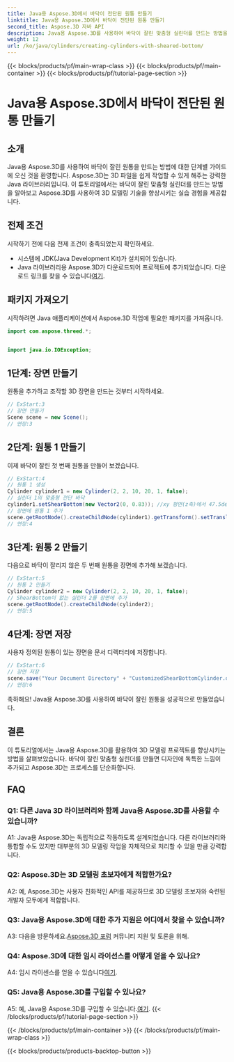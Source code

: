 ```yaml
---
title: Java용 Aspose.3D에서 바닥이 전단된 원통 만들기
linktitle: Java용 Aspose.3D에서 바닥이 전단된 원통 만들기
second_title: Aspose.3D 자바 API
description: Java용 Aspose.3D를 사용하여 바닥이 잘린 맞춤형 실린더를 만드는 방법을 알아보세요. 이 단계별 가이드를 통해 3D 모델링 기술을 향상하세요.
weight: 12
url: /ko/java/cylinders/creating-cylinders-with-sheared-bottom/
---
```


{{< blocks/products/pf/main-wrap-class >}}
{{< blocks/products/pf/main-container >}}
{{< blocks/products/pf/tutorial-page-section >}}

# Java용 Aspose.3D에서 바닥이 전단된 원통 만들기

## 소개

Java용 Aspose.3D를 사용하여 바닥이 잘린 원통을 만드는 방법에 대한 단계별 가이드에 오신 것을 환영합니다. Aspose.3D는 3D 파일을 쉽게 작업할 수 있게 해주는 강력한 Java 라이브러리입니다. 이 튜토리얼에서는 바닥이 잘린 맞춤형 실린더를 만드는 방법을 알아보고 Aspose.3D를 사용하여 3D 모델링 기술을 향상시키는 실습 경험을 제공합니다.

## 전제 조건

시작하기 전에 다음 전제 조건이 충족되었는지 확인하세요.
- 시스템에 JDK(Java Development Kit)가 설치되어 있습니다.
-  Java 라이브러리용 Aspose.3D가 다운로드되어 프로젝트에 추가되었습니다. 다운로드 링크를 찾을 수 있습니다[여기](https://releases.aspose.com/3d/java/).

## 패키지 가져오기

시작하려면 Java 애플리케이션에서 Aspose.3D 작업에 필요한 패키지를 가져옵니다.
```java
import com.aspose.threed.*;


import java.io.IOException;
```

## 1단계: 장면 만들기

원통을 추가하고 조작할 3D 장면을 만드는 것부터 시작하세요.
```java
// ExStart:3
// 장면 만들기
Scene scene = new Scene();
// 연장:3
```

## 2단계: 원통 1 만들기

이제 바닥이 잘린 첫 번째 원통을 만들어 보겠습니다.
```java
// ExStart:4
// 원통 1 생성
Cylinder cylinder1 = new Cylinder(2, 2, 10, 20, 1, false);
// 실린더 1의 맞춤형 전단 바닥
cylinder1.setShearBottom(new Vector2(0, 0.83)); //xy 평면(z축)에서 47.5deg 전단
// 장면에 원통 1 추가
scene.getRootNode().createChildNode(cylinder1).getTransform().setTranslation(10, 0, 0);
// 연장:4
```

## 3단계: 원통 2 만들기

다음으로 바닥이 잘리지 않은 두 번째 원통을 장면에 추가해 보겠습니다.
```java
// ExStart:5
// 원통 2 만들기
Cylinder cylinder2 = new Cylinder(2, 2, 10, 20, 1, false);
// ShearBottom이 없는 실린더 2를 장면에 추가
scene.getRootNode().createChildNode(cylinder2);
// 연장:5
```

## 4단계: 장면 저장

사용자 정의된 원통이 있는 장면을 문서 디렉터리에 저장합니다.
```java
// ExStart:6
// 장면 저장
scene.save("Your Document Directory" + "CustomizedShearBottomCylinder.obj", FileFormat.WAVEFRONTOBJ);
// 연장:6
```

축하해요! Java용 Aspose.3D를 사용하여 바닥이 잘린 원통을 성공적으로 만들었습니다.

## 결론

이 튜토리얼에서는 Java용 Aspose.3D를 활용하여 3D 모델링 프로젝트를 향상시키는 방법을 살펴보았습니다. 바닥이 잘린 맞춤형 실린더를 만들면 디자인에 독특한 느낌이 추가되고 Aspose.3D는 프로세스를 단순화합니다.

## FAQ

### Q1: 다른 Java 3D 라이브러리와 함께 Java용 Aspose.3D를 사용할 수 있습니까?

A1: Java용 Aspose.3D는 독립적으로 작동하도록 설계되었습니다. 다른 라이브러리와 통합할 수도 있지만 대부분의 3D 모델링 작업을 자체적으로 처리할 수 있을 만큼 강력합니다.

### Q2: Aspose.3D는 3D 모델링 초보자에게 적합한가요?

A2: 예, Aspose.3D는 사용자 친화적인 API를 제공하므로 3D 모델링 초보자와 숙련된 개발자 모두에게 적합합니다.

### Q3: Java용 Aspose.3D에 대한 추가 지원은 어디에서 찾을 수 있습니까?

 A3: 다음을 방문하세요.[Aspose.3D 포럼](https://forum.aspose.com/c/3d/18) 커뮤니티 지원 및 토론을 위해.

### Q4: Aspose.3D에 대한 임시 라이선스를 어떻게 얻을 수 있나요?

 A4: 임시 라이센스를 얻을 수 있습니다[여기](https://purchase.aspose.com/temporary-license/).

### Q5: Java용 Aspose.3D를 구입할 수 있나요?

 A5: 예, Java용 Aspose.3D를 구입할 수 있습니다.[여기](https://purchase.aspose.com/buy).
{{< /blocks/products/pf/tutorial-page-section >}}

{{< /blocks/products/pf/main-container >}}
{{< /blocks/products/pf/main-wrap-class >}}

{{< blocks/products/products-backtop-button >}}
